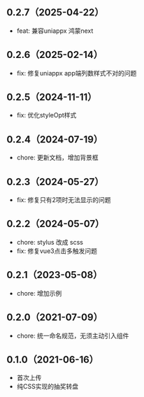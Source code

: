 ## 0.2.7（2025-04-22）
- feat: 兼容uniappx 鸿蒙next
## 0.2.6（2025-02-14）
- fix: 修复uniappx app端列数样式不对的问题
## 0.2.5（2024-11-11）
- fix: 优化styleOpt样式
## 0.2.4（2024-07-19）
- chore: 更新文档，增加背景框
## 0.2.3（2024-05-27）
- fix: 修复只有2项时无法显示的问题
## 0.2.2（2024-05-07）
- chore: stylus 改成 scss
- fix: 修复vue3点击多触发问题
## 0.2.1（2023-05-08）
- chore: 增加示例
## 0.2.0（2021-07-09）
- chore: 统一命名规范，无须主动引入组件
## 0.1.0（2021-06-16）
- 首次上传
- 纯CSS实现的抽奖转盘
